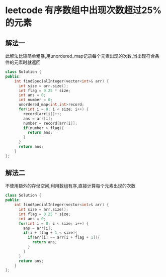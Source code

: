 # leetcode 有序数组中出现次数超过25%的元素

## 解法一

此解法比较简单粗暴,用unordered_map记录每个元素出现的次数,当出现符合条件的元素时就返回

```c++
class Solution {
public:
    int findSpecialInteger(vector<int>& arr) {
      int size = arr.size();
      int flag = 0.25 * size;
      int ans = 0;
      int number = 0;
      unordered_map<int,int>record;
      for(int i = 0; i < size; i++) {
        record[arr[i]]++;
        ans = arr[i];
        number = record[arr[i]];
        if(number > flag){
          return ans;
        }
      }
      return ans;
    }
};
```

## 解法二

不使用额外的存储空间,利用数组有序,直接计算每个元素出现的次数

```c++
class Solution {
public:
    int findSpecialInteger(vector<int>& arr) {
      int size = arr.size();
      int flag = 0.25 * size;
      int ans = 0;
      for(int i = 0; i < size; i++) {
        ans = arr[i];
        if(i + flag + 1 < size){
          if(arr[i] == arr[i + flag + 1]){
            return ans;
          }
        }
      }
      return ans;
    }
};
```
